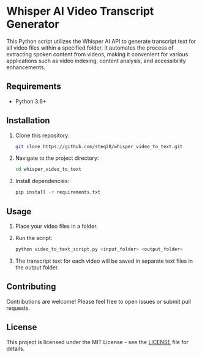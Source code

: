 # Whisper AI Video Transcript Generator

This Python script utilizes the Whisper AI API to generate transcript text for all video files within a specified folder. It automates the process of extracting spoken content from videos, making it convenient for various applications such as video indexing, content analysis, and accessibility enhancements.

## Requirements

- Python 3.6+

## Installation

1. Clone this repository:

   ```bash
   git clone https://github.com/steq28/whisper_video_to_text.git
   ```

2. Navigate to the project directory:

   ```bash
   cd whisper_video_to_text
   ```

3. Install dependencies:

   ```bash
   pip install -r requirements.txt
   ```

## Usage

1. Place your video files in a folder.
2. Run the script:

   ```bash
   python video_to_text_script.py <input_folder> <output_folder>
   ```

3. The transcript text for each video will be saved in separate text files in the output folder.

## Contributing

Contributions are welcome! Please feel free to open issues or submit pull requests.

## License

This project is licensed under the MIT License - see the [LICENSE](LICENSE) file for details.